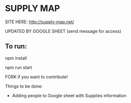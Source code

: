 # SUPPLY MAP

SITE HERE: http://supply-map.net/

UPDATED BY GOOGLE SHEET (send message for access)

## To run:

npm install

npm run start

FORK if you want to contribute!

Things to be done:

- Adding people to Google sheet with Supplies information

